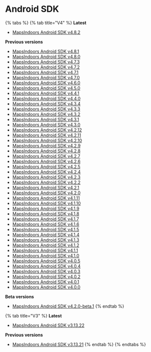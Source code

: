 # Android SDK

{% tabs %}
{% tab title="V4" %}
**Latest**

* [MapsIndoors Android SDK v4.8.2](https://app.mapsindoors.com/mapsindoors/reference/android/4.8.2/index.html)

**Previous versions**

* [MapsIndoors Android SDK v4.8.1](https://app.mapsindoors.com/mapsindoors/reference/android/4.8.1/index.html)
* [MapsIndoors Android SDK v4.8.0](https://app.mapsindoors.com/mapsindoors/reference/android/4.8.0/index.html)
* [MapsIndoors Android SDK v4.7.3](https://app.mapsindoors.com/mapsindoors/reference/android/4.7.3/index.html)
* [MapsIndoors Android SDK v4.7.2](https://app.mapsindoors.com/mapsindoors/reference/android/4.7.2/index.html)
* [MapsIndoors Android SDK v4.7.1](https://app.mapsindoors.com/mapsindoors/reference/android/4.7.1/index.html)
* [MapsIndoors Android SDK v4.7.0](https://app.mapsindoors.com/mapsindoors/reference/android/4.7.0/index.html)
* [MapsIndoors Android SDK v4.6.0](https://app.mapsindoors.com/mapsindoors/reference/android/4.6.0/index.html)
* [MapsIndoors Android SDK v4.5.0](https://app.mapsindoors.com/mapsindoors/reference/android/4.5.0/index.html)
* [MapsIndoors Android SDK v4.4.1](https://app.mapsindoors.com/mapsindoors/reference/android/4.4.1/index.html)
* [MapsIndoors Android SDK v4.4.0](https://app.mapsindoors.com/mapsindoors/reference/android/4.4.0/index.html)
* [MapsIndoors Android SDK v4.3.4](https://app.mapsindoors.com/mapsindoors/reference/android/4.3.4/index.html)
* [MapsIndoors Android SDK v4.3.3](https://app.mapsindoors.com/mapsindoors/reference/android/4.3.3/index.html)
* [MapsIndoors Android SDK v4.3.2](https://app.mapsindoors.com/mapsindoors/reference/android/4.3.2/index.html)
* [MapsIndoors Android SDK v4.3.1](https://app.mapsindoors.com/mapsindoors/reference/android/4.3.1/index.html)
* [MapsIndoors Android SDK v4.3.0](https://app.mapsindoors.com/mapsindoors/reference/android/4.3.0/index.html)
* [MapsIndoors Android SDK v4.2.12](https://app.mapsindoors.com/mapsindoors/reference/android/4.2.12/index.html)
* [MapsIndoors Android SDK v4.2.11](https://app.mapsindoors.com/mapsindoors/reference/android/4.2.11/index.html)
* [MapsIndoors Android SDK v4.2.10](https://app.mapsindoors.com/mapsindoors/reference/android/4.2.10/index.html)
* [MapsIndoors Android SDK v4.2.9](https://app.mapsindoors.com/mapsindoors/reference/android/4.2.9/index.html)
* [MapsIndoors Android SDK v4.2.8](https://app.mapsindoors.com/mapsindoors/reference/android/4.2.8/index.html)
* [MapsIndoors Android SDK v4.2.7](https://app.mapsindoors.com/mapsindoors/reference/android/4.2.7/index.html)
* [MapsIndoors Android SDK v4.2.6](https://app.mapsindoors.com/mapsindoors/reference/android/4.2.6/index.html)
* [MapsIndoors Android SDK v4.2.5](https://app.mapsindoors.com/mapsindoors/reference/android/4.2.5/index.html)
* [MapsIndoors Android SDK v4.2.4](https://app.mapsindoors.com/mapsindoors/reference/android/4.2.4/index.html)
* [MapsIndoors Android SDK v4.2.3](https://app.mapsindoors.com/mapsindoors/reference/android/4.2.3/index.html)
* [MapsIndoors Android SDK v4.2.2](https://app.mapsindoors.com/mapsindoors/reference/android/4.2.2/index.html)
* [MapsIndoors Android SDK v4.2.1](https://app.mapsindoors.com/mapsindoors/reference/android/4.2.1/index.html)
* [MapsIndoors Android SDK v4.2.0](https://app.mapsindoors.com/mapsindoors/reference/android/4.2.0/index.html)
* [MapsIndoors Android SDK v4.1.11](https://app.mapsindoors.com/mapsindoors/reference/android/4.1.11/index.html)
* [MapsIndoors Android SDK v4.1.10](https://app.mapsindoors.com/mapsindoors/reference/android/4.1.10/index.html)
* [MapsIndoors Android SDK v4.1.9](https://app.mapsindoors.com/mapsindoors/reference/android/4.1.9/index.html)
* [MapsIndoors Android SDK v4.1.8](https://app.mapsindoors.com/mapsindoors/reference/android/4.1.8/index.html)
* [MapsIndoors Android SDK v4.1.7](https://app.mapsindoors.com/mapsindoors/reference/android/4.1.7/index.html)
* [MapsIndoors Android SDK v4.1.6](https://app.mapsindoors.com/mapsindoors/reference/android/4.1.6/index.html)
* [MapsIndoors Android SDK v4.1.5](https://app.mapsindoors.com/mapsindoors/reference/android/4.1.5/index.html)
* [MapsIndoors Android SDK v4.1.4](https://app.mapsindoors.com/mapsindoors/reference/android/4.1.4/index.html)
* [MapsIndoors Android SDK v4.1.3](https://app.mapsindoors.com/mapsindoors/reference/android/4.1.3/index.html)
* [MapsIndoors Android SDK v4.1.2](https://app.mapsindoors.com/mapsindoors/reference/android/4.1.2/index.html)
* [MapsIndoors Android SDK v4.1.1](https://app.mapsindoors.com/mapsindoors/reference/android/4.1.1/index.html)
* [MapsIndoors Android SDK v4.1.0](https://app.mapsindoors.com/mapsindoors/reference/android/4.1.0/index.html)
* [MapsIndoors Android SDK v4.0.5](https://app.mapsindoors.com/mapsindoors/reference/android/4.0.5/index.html)
* [MapsIndoors Android SDK v4.0.4](https://app.mapsindoors.com/mapsindoors/reference/android/4.0.4/index.html)
* [MapsIndoors Android SDK v4.0.3](https://app.mapsindoors.com/mapsindoors/reference/android/4.0.3/index.html)
* [MapsIndoors Android SDK v4.0.2](https://app.mapsindoors.com/mapsindoors/reference/android/4.0.2/index.html)
* [MapsIndoors Android SDK v4.0.1](https://app.mapsindoors.com/mapsindoors/reference/android/4.0.1/index.html)
* [MapsIndoors Android SDK v4.0.0](https://app.mapsindoors.com/mapsindoors/reference/android/4.0.0/index.html)

**Beta versions**

* [MapsIndoors Android SDK v4.2.0-beta.1](https://app.mapsindoors.com/mapsindoors/reference/android/4.2.0-beta.1/index.html)
{% endtab %}

{% tab title="V3" %}
**Latest**

* [MapsIndoors Android SDK v3.13.22](https://app.mapsindoors.com/mapsindoors/reference/android/3.13.22/index.html)

**Previous versions**

* [MapsIndoors Android SDK v3.13.21](https://app.mapsindoors.com/mapsindoors/reference/android/3.13.21/index.html)
{% endtab %}
{% endtabs %}

